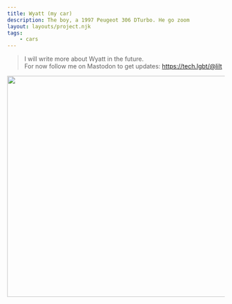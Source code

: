 ```yaml
---
title: Wyatt (my car)
description: The boy, a 1997 Peugeot 306 DTurbo. He go zoom
layout: layouts/project.njk
tags:
    - cars
---
```

> I will write more about Wyatt in the future.  
> For now follow me on Mastodon to get updates: <a href="https://tech.lgbt/@lilt">https://tech.lgbt/@lilt</a>
<!-- Wyatt says hello -->
<img src="/img/wyatt-28-10-2024.jpeg" width="512"/>
